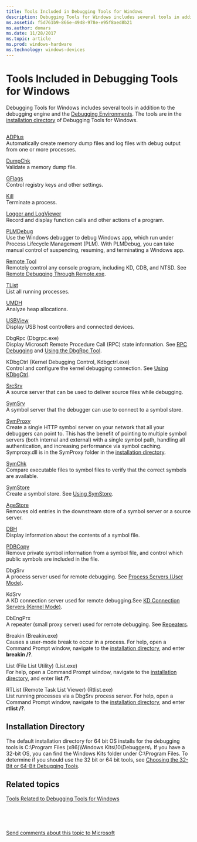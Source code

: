 ```yaml
---
title: Tools Included in Debugging Tools for Windows
description: Debugging Tools for Windows includes several tools in addition to the debugging engine and the Debugging Environments. The tools are in the installation directory of Debugging Tools for Windows.
ms.assetid: f5d761b9-866e-4948-978e-e95f8aed8b21
ms.author: domars
ms.date: 11/28/2017
ms.topic: article
ms.prod: windows-hardware
ms.technology: windows-devices
---
```


# Tools Included in Debugging Tools for Windows


Debugging Tools for Windows includes several tools in addition to the debugging engine and the [Debugging Environments](debuggers-in-the-debugging-tools-for-windows-package.md). The tools are in the [installation directory](#installation-directories) of Debugging Tools for Windows.

## <span id="additional_tools_and_utilities"></span><span id="ADDITIONAL_TOOLS_AND_UTILITIES"></span>


<span id="ADPlus"></span><span id="adplus"></span><span id="ADPLUS"></span>[ADPlus](adplus.md)  
Automatically create memory dump files and log files with debug output from one or more processes.

<span id="DumpChk"></span><span id="dumpchk"></span><span id="DUMPCHK"></span>[DumpChk](dumpchk.md)  
Validate a memory dump file.

<span id="GFlags"></span><span id="gflags"></span><span id="GFLAGS"></span>[GFlags](gflags.md)  
Control registry keys and other settings.

<span id="Kill"></span><span id="kill"></span><span id="KILL"></span>[Kill](kill-tool.md)  
Terminate a process.

<span id="Logger_and_LogViewer"></span><span id="logger_and_logviewer"></span><span id="LOGGER_AND_LOGVIEWER"></span>[Logger and LogViewer](logger-and-logviewer.md)  
Record and display function calls and other actions of a program.

<span id="PLMDebug"></span><span id="plmdebug"></span><span id="PLMDEBUG"></span>[PLMDebug](plmdebug.md)  
Use the Windows debugger to debug Windows app, which run under Process Lifecycle Management (PLM). With PLMDebug, you can take manual control of suspending, resuming, and terminating a Windows app.

<span id="Remote_Tool"></span><span id="remote_tool"></span><span id="REMOTE_TOOL"></span>[Remote Tool](remote-tool.md)  
Remotely control any console program, including KD, CDB, and NTSD. See [Remote Debugging Through Remote.exe](remote-debugging-through-remote-exe.md).

<span id="TList"></span><span id="tlist"></span><span id="TLIST"></span>[TList](tlist.md)  
List all running processes.

<span id="UMDH"></span><span id="umdh"></span>[UMDH](umdh.md)  
Analyze heap allocations.

<span id="USBView"></span><span id="usbview"></span><span id="USBVIEW"></span>[USBView](usbview.md)  
Display USB host controllers and connected devices.

<span id="dbgrpc___dbgrpc.exe_"></span><span id="DBGRPC___DBGRPC.EXE_"></span>DbgRpc (Dbgrpc.exe)  
Display Microsoft Remote Procedure Call (RPC) state information. See [RPC Debugging](rpc-debugging.md) and [Using the DbgRpc Tool](using-the-dbgrpc-tool.md).

<span id="kdbgctrl___kernel_debugging_control__kdbgctrl.exe_"></span><span id="KDBGCTRL___KERNEL_DEBUGGING_CONTROL__KDBGCTRL.EXE_"></span>KDbgCtrl (Kernel Debugging Control, Kdbgctrl.exe)  
Control and configure the kernel debugging connection. See [Using KDbgCtrl](using-kdbgctrl.md).

<span id="SrcSrv"></span><span id="srcsrv"></span><span id="SRCSRV"></span>[SrcSrv](srcsrv.md)  
A source server that can be used to deliver source files while debugging.

<span id="SymSrv"></span><span id="symsrv"></span><span id="SYMSRV"></span>[SymSrv](symsrv.md)  
A symbol server that the debugger can use to connect to a symbol store.

<span id="SymProxy"></span><span id="symproxy"></span><span id="SYMPROXY"></span>[SymProxy](symproxy.md)  
Create a single HTTP symbol server on your network that all your debuggers can point to. This has the benefit of pointing to multiple symbol servers (both internal and external) with a single symbol path, handling all authentication, and increasing performance via symbol caching. Symproxy.dll is in the SymProxy folder in the [installation directory](#installation-directories).

<span id="SymChk"></span><span id="symchk"></span><span id="SYMCHK"></span>[SymChk](symchk.md)  
Compare executable files to symbol files to verify that the correct symbols are available.

<span id="SymStore"></span><span id="symstore"></span><span id="SYMSTORE"></span>[SymStore](symstore.md)  
Create a symbol store. See [Using SymStore](symstore.md).

<span id="AgeStore"></span><span id="agestore"></span><span id="AGESTORE"></span>[AgeStore](agestore.md)  
Removes old entries in the downstream store of a symbol server or a source server.

<span id="DBH"></span><span id="dbh"></span>[DBH](dbh.md)  
Display information about the contents of a symbol file.

<span id="PDBCopy"></span><span id="pdbcopy"></span><span id="PDBCOPY"></span>[PDBCopy](pdbcopy.md)  
Remove private symbol information from a symbol file, and control which public symbols are included in the file.

<span id="DbgSrv__"></span><span id="dbgsrv__"></span><span id="DBGSRV__"></span>DbgSrv   
A process server used for remote debugging. See [Process Servers (User Mode)](process-servers--user-mode-.md).

<span id="KdSrv"></span><span id="kdsrv"></span><span id="KDSRV"></span>KdSrv  
A KD connection server used for remote debugging.See [KD Connection Servers (Kernel Mode)](kd-connection-servers--kernel-mode-.md).

<span id="DbEngPrx"></span><span id="dbengprx"></span><span id="DBENGPRX"></span>DbEngPrx  
A repeater (small proxy server) used for remote debugging. See [Repeaters](repeaters.md).

<span id="breakin___breakin.exe_"></span><span id="BREAKIN___BREAKIN.EXE_"></span>Breakin (Breakin.exe)  
Causes a user-mode break to occur in a process. For help, open a Command Prompt window, navigate to the [installation directory](#installation-directories), and enter **breakin /?**.

<span id="list___file_list_utility___list.exe_"></span><span id="LIST___FILE_LIST_UTILITY___LIST.EXE_"></span>List (File List Utility) (List.exe)  
For help, open a Command Prompt window, navigate to the [installation directory](#installation-directories), and enter **list /?**.

<span id="rtlist___remote_task_list_viewer___rtlist.exe_"></span><span id="RTLIST___REMOTE_TASK_LIST_VIEWER___RTLIST.EXE_"></span>RTList (Remote Task List Viewer) (Rtlist.exe)  
List running processes via a DbgSrv process server. For help, open a Command Prompt window, navigate to the [installation directory](#installation-directories), and enter **rtlist /?**.

## <span id="installation-directories"></span><span id="INSTALLATION-DIRECTORIES"></span>Installation Directory


The default installation directory for 64 bit OS installs for the debugging tools is C:\\Program Files (x86)\\Windows Kits\\10\\Debuggers\\. If you have a 32-bit OS, you can find the Windows Kits folder under C:\\Program Files. To determine if you should use the 32 bit or 64 bit tools, see [Choosing the 32-Bit or 64-Bit Debugging Tools](choosing-a-32-bit-or-64-bit-debugger-package.md).

## <span id="related_topics"></span>Related topics


[Tools Related to Debugging Tools for Windows](tools-related-to-debugging-tools-for-windows.md)

 

 

[Send comments about this topic to Microsoft](mailto:wsddocfb@microsoft.com?subject=Documentation%20feedback%20[debugger\debugger]:%20Tools%20Included%20in%20Debugging%20Tools%20for%20Windows%20%20RELEASE:%20%285/15/2017%29&body=%0A%0APRIVACY%20STATEMENT%0A%0AWe%20use%20your%20feedback%20to%20improve%20the%20documentation.%20We%20don't%20use%20your%20email%20address%20for%20any%20other%20purpose,%20and%20we'll%20remove%20your%20email%20address%20from%20our%20system%20after%20the%20issue%20that%20you're%20reporting%20is%20fixed.%20While%20we're%20working%20to%20fix%20this%20issue,%20we%20might%20send%20you%20an%20email%20message%20to%20ask%20for%20more%20info.%20Later,%20we%20might%20also%20send%20you%20an%20email%20message%20to%20let%20you%20know%20that%20we've%20addressed%20your%20feedback.%0A%0AFor%20more%20info%20about%20Microsoft's%20privacy%20policy,%20see%20http://privacy.microsoft.com/default.aspx. "Send comments about this topic to Microsoft")





